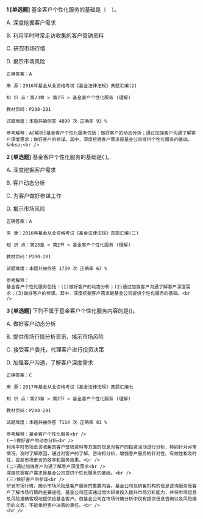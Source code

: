 **1 [单选题]** 基金客户个性化服务的基础是（　）。 

A. 深度挖掘客户需求&nbsp;

B. 利用平时时常走访收集的客户营销资料&nbsp;

C. 研究市场行情&nbsp;

D. 揭示市场风险&nbsp;

```
正确答案：A

来 源：2016年基金从业资格考试《基金法律法规》真题汇编(2)

知 识 点：第23章 > 第2节 > 基金客户个性化服务 (理解)

教材页码：P200-201

试题难度：本题共被作答 4890 次 正确率 93 %

参考解释：A[解析]基金客户个性化服务包括：做好客户的动态分析；通过加强客户沟通了解客户深度需求；做好客户的参谋。其中，深度挖掘客户需求是基金公司提供个性化服务的基础。&nbsp;<br />

```


**2 [单选题]** 
基金客户个性化服务的基础是( )。

A. 深度挖掘客户需求

B. 客户动态分析

C. 为客户做好参谋工作

D. 揭示市场风险

```
正确答案：A

来 源：2016年基金从业资格考试《基金法律法规》真题汇编(三)

知 识 点：第23章 > 第2节 > 基金客户个性化服务 (理解)

教材页码：P200-201

试题难度：本题共被作答 1739 次 正确率 67 %

参考解释：
基金客户个性化服务包括：(1)做好客户的动态分析；(2)通过加强客户沟通了解客户深度需求；(3)做好客户的参谋。其中．深度挖掘客户需求是基金公司提供个性化服务的基础。<br />

```


**3 [单选题]** 下列不属于基金客户个性化服务内容的是()。

A. 做好客户动态分析

B. 提供市场行情分析资讯，揭示市场风险

C. 接受客户委托，代理客户进行投资决策

D. 加强客户沟通，了解客户深度需求

```
正确答案：C

来 源：2017年基金从业资格考试《基金法律法规》真题汇编七

知 识 点：第23章 > 第2节 > 基金客户个性化服务 (理解)

教材页码：P200-201

试题难度：本题共被作答 7114 次 正确率 81 %

参考解释：基金客户个性化服务<br />
(一)做好客户的动态分析<br />
利用平时市场走访收集的客户营销资料等方面的信息对客户的投资活动进行分析，特别针对异常情况，及时了解原因，通过对客户的了解、咨询和分析，增强客户服务的针对性、有效性和及时性，提高市场走访的效率和服务效果。<br />
(二)通过加强客户沟通了解客户深度需求<br />
深度挖掘客户需求是基金公司提供个性化服务的基础。<br />
(三)做好客户的参谋<br />
研发市场行情，揭示市场风险是客户服务的重要内容。基金公司及销售机构的信息咨询服务是客户了解市场行情的主要途径，基金公司应该通过增大研发投入提升市场分析能力，并将市场信息及风险准确客观地提供给基金客户。但基金公司在市场行情分析中仅有提供信息咨询以及风险揭示的义务，不能承担客户决策的责任。<br />
<br />
```

